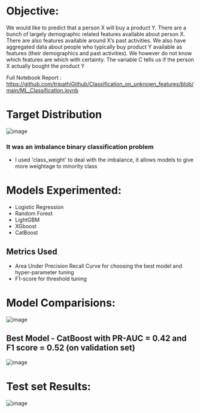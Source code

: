 
# Objective:
We would like to predict that a person X will buy a product Y. There are a bunch of largely demographic related features available about person X. There are also features available around X’s past activities. We also have aggregated data about people who typically buy product Y available as features (their demographics and past activities). We however do not know which features are which with certainty. The variable C tells us if the person X actually bought the product Y

Full Notebook Report : https://github.com/tripathiGithub/Classification_on_unknown_features/blob/main/ML_Classification.ipynb

# Target Distribution
![image](https://github.com/amancrackpot/Classification_on_unknown_features/blob/main/Results/targetDist.png)
### It was an imbalance binary classification problem
- I used 'class_weight' to deal with the imbalance, it allows models to give more weightage to minority class 

# Models Experimented:
- Logistic Regression 
- Random Forest
- LightGBM
- XGboost
- CatBoost

## Metrics Used
- Area Under Precision Recall Curve for choosing the best model and hyper-parameter tuning
- F1-score for threshold tuning

# Model Comparisions:
![image](https://github.com/amancrackpot/Classification_on_unknown_features/blob/main/Results/modelCompare.png)

## Best Model - CatBoost with PR-AUC = 0.42 and F1 score = 0.52 (on validation set)
![image](https://github.com/amancrackpot/Classification_on_unknown_features/blob/main/Results/bestmodel.png)

# Test set Results:
![image](https://github.com/amancrackpot/Classification_on_unknown_features/blob/main/Results/test_set_results.png)
